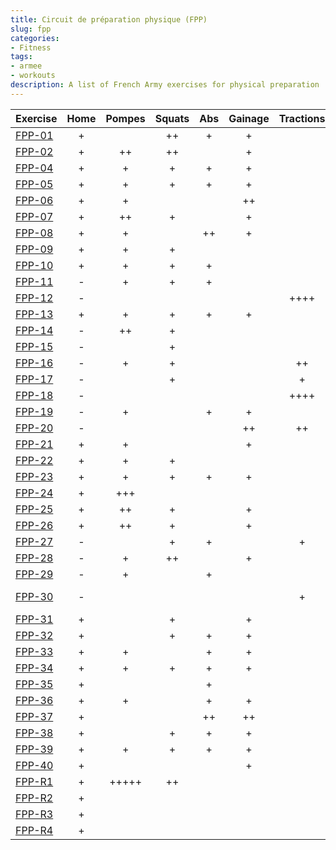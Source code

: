 ```yaml
---
title: Circuit de préparation physique (FPP)
slug: fpp
categories:
- Fitness
tags:
- armee
- workouts
description: A list of French Army exercises for physical preparation
---
```


|Exercise                       |Home|Pompes|Squats|Abs    |Gainage|Tractions|Run    |Others|Gears                   |
|-------------------------------|:--:|:----:|:----:|:-----:|:-----:|:-------:|:-----:|:----:|:----------------------:|
|[FPP-01](fpp-01)               | +  |      | ++   | +     | +     |         |       | +    |                        |
|[FPP-02](fpp-02)               | +  | ++   | ++   |       | +     |         |       |      |                        |
|[FPP-04](fpp-04)               | +  | +    | +    | +     | +     |         |       |      |                        |
|[FPP-05](fpp-05)               | +  | +    | +    | +     | +     |         |       |      |                        |
|[FPP-06](fpp-06)               | +  | +    |      |       | ++    |         |       | +    |                        |
|[FPP-07](fpp-07)               | +  | ++   | +    |       | +     |         |       |      |                        |
|[FPP-08](fpp-08)               | +  | +    |      | ++    | +     |         |       |      |                        |
|[FPP-09](fpp-09)               | +  | +    | +    |       |       |         |       | ++   | elastique              |
|[FPP-10](fpp-10)               | +  | +    | +    | +     |       |         |       |      |                        |
|[FPP-11](fpp-11)               | -  | +    | +    | +     |       |         | +++   |      |                        |
|[FPP-12](fpp-12)               | -  |      |      |       |       | ++++    |       |      |                        |
|[FPP-13](fpp-13)               | +  | +    | +    | +     | +     |         |       |      |                        |
|[FPP-14](fpp-14)               | -  | ++   | +    |       |       |         | +++   |      |                        |
|[FPP-15](fpp-15)               | -  |      | +    |       |       |         | ++    |      |                        |
|[FPP-16](fpp-16)               | -  | +    | +    |       |       | ++      |       |      |                        |
|[FPP-17](fpp-17)               | -  |      | +    |       |       | +       | +     |      |                        |
|[FPP-18](fpp-18)               | -  |      |      |       |       | ++++    |       |      |                        |
|[FPP-19](fpp-19)               | -  | +    |      | +     | +     |         |       | +    | corde                  |
|[FPP-20](fpp-20)               | -  |      |      |       | ++    | ++      |       |      |                        |
|[FPP-21](fpp-21)               | +  | +    |      |       | +     |         |       | ++   |                        |
|[FPP-22](fpp-22)               | +  | +    | +    |       |       |         |       | +++  |                        |
|[FPP-23](fpp-23)               | +  | +    | +    | +     | +     |         |       |      |                        |
|[FPP-24](fpp-24)               | +  | +++  |      |       |       |         |       |      |                        |
|[FPP-25](fpp-25)               | +  | ++   | +    |       | +     |         |       |      |                        |
|[FPP-26](fpp-26)               | +  | ++   | +    |       | +     |         |       |      |                        |
|[FPP-27](fpp-27)               | -  |      | +    | +     |       | +       |       | +    | брусья                 |
|[FPP-28](fpp-28)               | -  | +    | ++   |       | +     |         |       |      | брусья                 |
|[FPP-29](fpp-29)               | -  | +    |      | +     |       |         |       | ++   | рукоход,брусья         |
|[FPP-30](fpp-30)               | -  |      |      |       |       | +       |       | +++  | брусья, рукоход        |
|[FPP-31](fpp-31)               | +  |      | +    |       | +     |         |       | ++   |                        |
|[FPP-32](fpp-32)               | +  |      | +    | +     | +     |         |       | +    |                        |
|[FPP-33](fpp-33)               | +  | +    |      | +     | +     |         |       | +    |                        |
|[FPP-34](fpp-34)               | +  | +    | +    | +     | +     |         |       |      |                        |
|[FPP-35](fpp-35)               | +  |      |      | +     |       |         |       | +++  |                        |
|[FPP-36](fpp-36)               | +  | +    |      | +     | +     |         |       | +    |                        |
|[FPP-37](fpp-37)               | +  |      |      | ++    | ++    |         |       |      |                        |
|[FPP-38](fpp-38)               | +  |      | +    | +     | +     |         |       | +    |                        |
|[FPP-39](fpp-39)               | +  | +    | +    | +     | +     |         |       |      |                        |
|[FPP-40](fpp-40)               | +  |      |      |       | +     |         |       | +++  |                        |
|[FPP-R1](fpp-r1)               | +  | +++++|++    |       |       |         |       |      | табурет                |
|[FPP-R2](fpp-r2)               | +  |      |      |       |       |         |       |      |                        |
|[FPP-R3](fpp-r3)               | +  |      |      |       |       |         |       |      |                        |
|[FPP-R4](fpp-r4)               | +  |      |      |       |       |         |       |      |                        |


